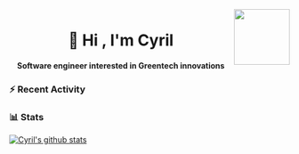 <img align='right' src='https://user-images.githubusercontent.com/5713670/87202985-820dcb80-c2b6-11ea-9f56-7ec461c497c3.gif' width='100"'>

<h1 align="center">👋 Hi , I'm Cyril</h1>
<h4 align="center">Software engineer interested in Greentech innovations</h4>

### :zap: Recent Activity

<!--START_SECTION:activity-->
<!--END_SECTION:activity-->

### 📊 Stats

[![Cyril's github stats](https://github-readme-stats.vercel.app/api?username=Startouf&count_private=true&show_icons=true&custom_title=My%20Github%20Stats)](https://github.com/anuraghazra/github-readme-stats)

